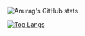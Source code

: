 ![Anurag's GitHub stats](https://github-readme-stats.vercel.app/api?username=rafaelhelisson&show_icons=true&theme=merko)

[![Top Langs](https://github-readme-stats.vercel.app/api/top-langs/?username=rafaelhelisson&layout=compact)](https://github.com/anuraghazra/github-readme-stats)
